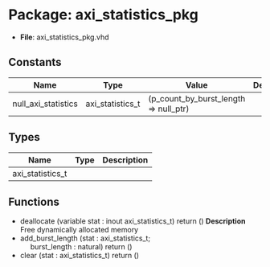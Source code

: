 # Package: axi_statistics_pkg

- **File**: axi_statistics_pkg.vhd
## Constants

| Name                | Type             | Value                                  | Description |
| ------------------- | ---------------- | -------------------------------------- | ----------- |
| null_axi_statistics | axi_statistics_t |  (p_count_by_burst_length => null_ptr) |             |
## Types

| Name             | Type | Description |
| ---------------- | ---- | ----------- |
| axi_statistics_t |      |             |
## Functions
- deallocate <font id="function_arguments">(variable stat : inout axi_statistics_t) </font> <font id="function_return">return ()</font>
**Description**
Free dynamically allocated memory
- add_burst_length <font id="function_arguments">(stat : axi_statistics_t;<br><span style="padding-left:20px"> burst_length : natural) </font> <font id="function_return">return ()</font>
- clear <font id="function_arguments">(stat : axi_statistics_t) </font> <font id="function_return">return ()</font>
